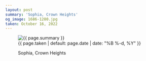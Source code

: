 ```yaml
---
layout: post
summary: 'Sophia, Crown Heights'
og_image: 1686-1280.jpg
taken: October 16, 2022
---
```


<figure class="post">
 <img alt="{{ page.summary }}" sizes="(min-width: 700px) 50vw, calc(100vw - 2rem)" src="{{ site.assets_url }}/1686-640.jpg" srcset="{{ site.assets_url }}/1686-320.jpg 320w, {{ site.assets_url }}/1686-640.jpg 640w, {{ site.assets_url }}/1686-960.jpg 960w, {{ site.assets_url }}/1686-1280.jpg 1280w"/>
 <figcaption>
  <time>
   {{ page.taken | default: page.date | date: "%B %-d, %Y" }}
  </time>
  <p>
   Sophia, Crown Heights
  </p>
 </figcaption>
</figure>
